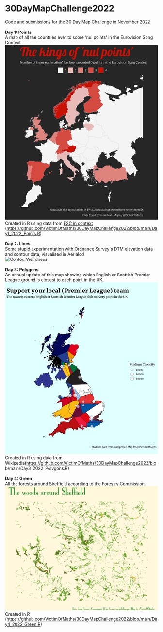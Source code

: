 # 30DayMapChallenge2022
Code and submissions for the 30 Day Map Challenge in November 2022
<br><br>
**Day 1: Points**
<br>
A map of all the countries ever to score 'nul points' in the Eurovision Song Context<br>
![Nul Points](https://github.com/VictimOfMaths/30DayMapChallenge2022/blob/main/Day1_2022_Points.png)
Created in R using data from [ESC in context](https://escincontext.com/resources/data/) (https://github.com/VictimOfMaths/30DayMapChallenge2022/blob/main/Day1_2022_Points.R)
<br><br>
**Day 2: Lines**
<br>
Some stupid experimentation with Ordnance Survey's DTM elevation data and contour data, visualised in Aerialod<br>
![ContourWeirdness](https://github.com/VictimOfMaths/30DayMapChallenge2022/blob/main/ContourWeirdness.png)
<br><br>
**Day 3: Polygons**
<br>
An annual update of this map showing which English or Scottish Premier League ground is closest to each point in the UK.<br>
![Support Your Team](https://github.com/VictimOfMaths/30DayMapChallenge2022/blob/main/Day3_2022_Polygons.png)
Created in R using data from Wikipedia(https://github.com/VictimOfMaths/30DayMapChallenge2022/blob/main/Day3_2022_Polygons.R)
<br><br>
**Day 4: Green**
<br>
All the forests around Sheffield according to the Forestry Commission.<br>
![The woods of Sheffield](https://github.com/VictimOfMaths/30DayMapChallenge2022/blob/main/Day4_2022_Green.png)
Created in R (https://github.com/VictimOfMaths/30DayMapChallenge2022/blob/main/Day4_2022_Green.R)
<br><br>

